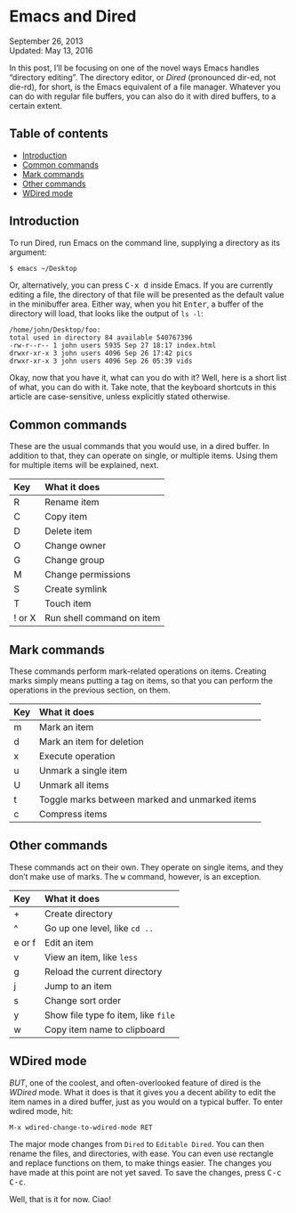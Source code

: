 Emacs and Dired
===============

<div class="center">September 26, 2013</div>
<div class="center">Updated: May 13, 2016</div>

In this post, I’ll be focusing on one of the novel ways Emacs handles
“directory editing”. The directory editor, or _Dired_ (pronounced
dir-ed, not die-rd), for short, is the Emacs equivalent of a file
manager. Whatever you can do with regular file buffers, you can also
do it with dired buffers, to a certain extent.


## Table of contents

* [Introduction](#introduction)
* [Common commands](#commoncommands)
* [Mark commands](#markcommands)
* [Other commands](#othercommands)
* [WDired mode](#wdired)


## Introduction <a name="introduction"></a>

To run Dired, run Emacs on the command line, supplying a directory as
its argument:

```bash
$ emacs ~/Desktop
```

Or, alternatively, you can press <kbd>C-x d</kbd> inside Emacs. If you
are currently editing a file, the directory of that file will be
presented as the default value in the minibuffer area. Either way,
when you hit <kbd>Enter</kbd>, a buffer of the directory will load,
that looks like the output of `ls -l`:

```
/home/john/Desktop/foo:
total used in directory 84 available 540767396
-rw-r--r-- 1 john users 5935 Sep 27 18:17 index.html
drwxr-xr-x 3 john users 4096 Sep 26 17:42 pics
drwxr-xr-x 3 john users 4096 Sep 26 05:39 vids
```

Okay, now that you have it, what can you do with it? Well, here is a
short list of what, you can do with it. Take note, that the keyboard
shortcuts in this article are case-sensitive, unless explicitly stated
otherwise.


## Common commands <a name="commoncommands"></a>

These are the usual commands that you would use, in a dired buffer. In
addition to that, they can operate on single, or multiple items. Using
them for multiple items will be explained, next.

| Key     | What it does              |
| :------ | :------------------------ |
| R       | Rename item               |
| C       | Copy item                 |
| D       | Delete item               |
| O       | Change owner              |
| G       | Change group              |
| M       | Change permissions        |
| S       | Create symlink            |
| T       | Touch item                |
| ! or X  | Run shell command on item |

## Mark commands <a name="markcommands"></a>

These commands perform mark-related operations on items. Creating
marks simply means putting a tag on items, so that you can perform the
operations in the previous section, on them.

| Key | What it does                                     |
| :-- | :----------------------------------------------- |
| m   | Mark an item                                     |
| d   | Mark an item for deletion                        |
| x   | Execute operation                                |
| u   | Unmark a single item                             |
| U   | Unmark all items                                 |
| t   | Toggle marks between marked and unmarked items   |
| c   | Compress items                                   |

## Other commands <a name="othercommands"></a>

These commands act on their own. They operate on single items, and
they don’t make use of marks. The <kbd>w</kbd> command, however, is an
exception.

| Key     | What it does                            |
| :------ | :-------------------------------------- |
| +       | Create directory                        |
| ^       | Go up one level, like `cd ..`           |
| e or f  | Edit an item                            |
| v       | View an item, like `less`               |
| g       | Reload the current directory            |
| j       | Jump to an item                         |
| s       | Change sort order                       |
| y       | Show file type fo item, like `file`     |
| w       | Copy item name to clipboard             |

## WDired mode <a name="wdired"></a>

*BUT*, one of the coolest, and often-overlooked feature of dired is
the _WDired_ mode. What it does is that it gives you a decent ability
to edit the item names in a dired buffer, just as you would on a
typical buffer. To enter wdired mode, hit:

```
M-x wdired-change-to-wdired-mode RET
```

The major mode changes from `Dired` to `Editable Dired`. You can then
rename the files, and directories, with ease. You can even use
rectangle and replace functions on them, to make things easier. The
changes you have made at this point are not yet saved. To save the
changes, press <kbd>C-c C-c</kbd>.

Well, that is it for now. Ciao!
